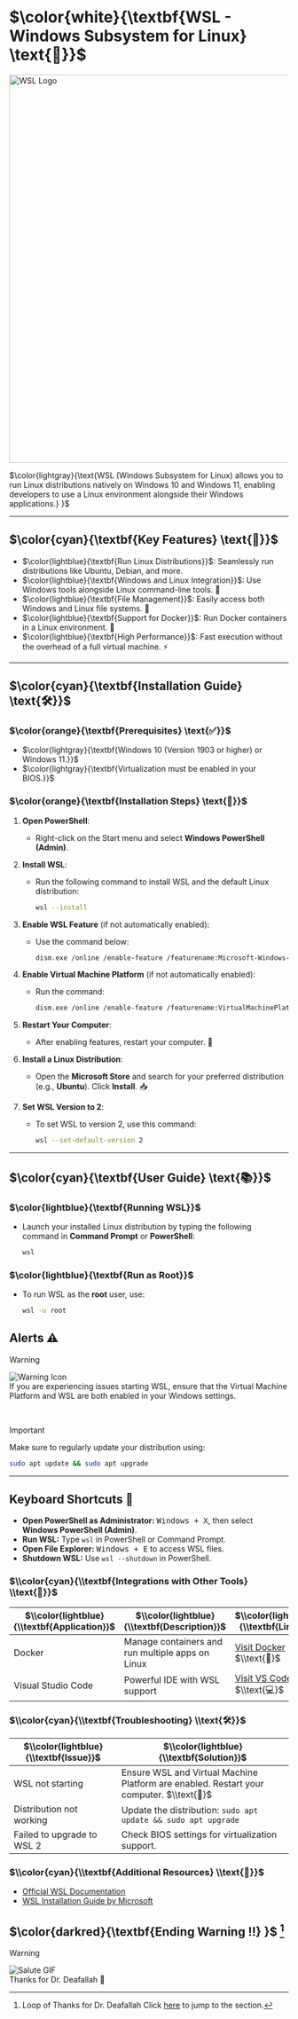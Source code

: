 # $\color{white}{\textbf{WSL - Windows Subsystem for Linux} \text{🐧}}$

<img src="https://github.com/user-attachments/assets/aaeed8ed-65a0-4495-a906-3ad85db3aff8" alt="WSL Logo" width="700"/>

$\color{lightgray}{\text{WSL (Windows Subsystem for Linux) allows you to run Linux distributions natively on Windows 10 and Windows 11, enabling developers to use a Linux environment alongside their Windows applications.} \}$

---

## $\color{cyan}{\textbf{Key Features} \text{🌟}}$

- $\color{lightblue}{\textbf{Run Linux Distributions}}$: Seamlessly run distributions like Ubuntu, Debian, and more.
- $\color{lightblue}{\textbf{Windows and Linux Integration}}$: Use Windows tools alongside Linux command-line tools. $\text{🔄}$
- $\color{lightblue}{\textbf{File Management}}$: Easily access both Windows and Linux file systems. $\text{📁}$
- $\color{lightblue}{\textbf{Support for Docker}}$: Run Docker containers in a Linux environment. $\text{🐳}$
- $\color{lightblue}{\textbf{High Performance}}$: Fast execution without the overhead of a full virtual machine. $\text{⚡}$

---

## $\color{cyan}{\textbf{Installation Guide} \text{🛠️}}$

### $\color{orange}{\textbf{Prerequisites} \text{✅}}$

- $\color{lightgray}{\textbf{Windows 10 (Version 1903 or higher) or Windows 11.}}$
- $\color{lightgray}{\textbf{Virtualization must be enabled in your BIOS.}}$

### $\color{orange}{\textbf{Installation Steps} \text{🚀}}$

1. **Open PowerShell**:
   - Right-click on the Start menu and select **Windows PowerShell (Admin)**.

2. **Install WSL**:
   - Run the following command to install WSL and the default Linux distribution:
     ```bash
     wsl --install
     ```

3. **Enable WSL Feature** (if not automatically enabled):
   - Use the command below:
     ```bash
     dism.exe /online /enable-feature /featurename:Microsoft-Windows-Subsystem-Linux /all /norestart
     ```

4. **Enable Virtual Machine Platform** (if not automatically enabled):
   - Run the command:
     ```bash
     dism.exe /online /enable-feature /featurename:VirtualMachinePlatform /all /norestart
     ```

5. **Restart Your Computer**:
   - After enabling features, restart your computer. $\text{🔄}$

6. **Install a Linux Distribution**:
   - Open the **Microsoft Store** and search for your preferred distribution (e.g., **Ubuntu**). Click **Install**. $\text{📥}$

7. **Set WSL Version to 2**:
   - To set WSL to version 2, use this command:
     ```bash
     wsl --set-default-version 2
     ```

---

## $\color{cyan}{\textbf{User Guide} \text{📚}}$

### $\color{lightblue}{\textbf{Running WSL}}$

- Launch your installed Linux distribution by typing the following command in **Command Prompt** or **PowerShell**:
  ```bash
  wsl
### $\color{lightblue}{\textbf{Run as Root}}$

- To run WSL as the **root** user, use:
  ```bash
  wsl -u root                  
## Alerts ⚠️

> [!WARNING]  
> ![Warning Icon](https://th.bing.com/th/id/OIP.7BuaxItZQ9z-9LD7-qjtNAAAAA?w=179&h=180&c=7&r=0&o=5&dpr=1.3&pid=1.7)  
> If you are experiencing issues starting WSL, ensure that the Virtual Machine Platform and WSL are both enabled in your Windows settings.

<br>

> [!IMPORTANT]   
> Make sure to regularly update your distribution using:
> ```bash
> sudo apt update && sudo apt upgrade
> ```


[^1]: Loop of Thanks for Dr. Deafallah Click [here](#new-warning-section-thanks-for-dr-) to jump to the section.

---

## Keyboard Shortcuts 🔘

- **Open PowerShell as Administrator:** <kbd>Windows + X</kbd>, then select **Windows PowerShell (Admin)**.
- **Run WSL:** Type `wsl` in PowerShell or Command Prompt.
- **Open File Explorer:** <kbd>Windows + E</kbd> to access WSL files.
- **Shutdown WSL:** Use `wsl --shutdown` in PowerShell.



### $\\color{cyan}{\\textbf{Integrations with Other Tools} \\text{🔗}}$

| $\\color{lightblue}{\\textbf{Application}}$              | $\\color{lightblue}{\\textbf{Description}}$                                             | $\\color{lightblue}{\\textbf{Link}}$                      |
|----------------------------------------------------------|-----------------------------------------------------------------------------------------|-----------------------------------------------------------|
| Docker                                                   | Manage containers and run multiple apps on Linux                                       | [Visit Docker](https://www.docker.com/) $\\text{🐳}$      |
| Visual Studio Code                                       | Powerful IDE with WSL support                                                          | [Visit VS Code](https://code.visualstudio.com/) $\\text{💻}$ |



### $\\color{cyan}{\\textbf{Troubleshooting} \\text{🛠️}}$

| $\\color{lightblue}{\\textbf{Issue}}$                       | $\\color{lightblue}{\\textbf{Solution}}$                                                   |
|-------------------------------------------------------------|--------------------------------------------------------------------------------------------|
| WSL not starting                                            | Ensure WSL and Virtual Machine Platform are enabled. Restart your computer. $\\text{🔄}$   |
| Distribution not working                                    | Update the distribution: `sudo apt update && sudo apt upgrade`                            |
| Failed to upgrade to WSL 2                                  | Check BIOS settings for virtualization support.                                           |


### $\\color{cyan}{\\textbf{Additional Resources} \\text{📖}}$

- [Official WSL Documentation](https://docs.microsoft.com/en-us/windows/wsl/)
- [WSL Installation Guide by Microsoft](https://docs.microsoft.com/en-us/windows/wsl/install)


## $\color{darkred}{\textbf{Ending Warning !!} }$ [^1]

> [!WARNING]  
> ![Salute GIF](https://media.giphy.com/media/3oz8xxN9TDllCahbQA/giphy.gif?cid=ecf05e47me221cms6qkdd0za7kvwlta3wdlb3wcanvw78ky1&ep=v1_gifs_search&rid=giphy.gif&ct=g)  
> Thanks for Dr. Deafallah 🤍





